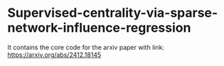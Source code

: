 # Supervised-centrality-via-sparse-network-influence-regression
It  contains the core code for the arxiv paper with link:  https://arxiv.org/abs/2412.18145

